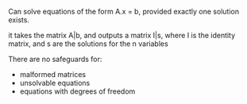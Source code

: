 Can solve equations of the form A.x = b, provided exactly one solution exists.

it takes the matrix A|b, and outputs a matrix I|s, where I is the identity matrix, and s are the solutions for the n variables

There are no safeguards for:
- malformed matrices
- unsolvable equations
- equations with degrees of freedom